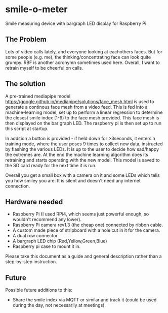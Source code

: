 # smile-o-meter
Smile measuring device with bargraph LED display for Raspberry Pi

## The Problem
Lots of video calls lately, and everyone looking at eachothers faces.  But for some people (e.g. me), the thinking/concentrating face can look quite grumpy.  RBF is another acronymn sometimes used here.  Overall, I want to retrain myself to be cheerful on calls.

## The solution
A pre-trained mediapipe model https://google.github.io/mediapipe/solutions/face_mesh.html is used to generate a continous face mesh from a video feed.  This is fed into a  machine-learning model, set up to perform a linear regression to determine the closest smile index (1-9) to the face mesh provided.  This face mesh is then displayed on the bar graph LED.  The raspberry pi is then set up to run this script at startup.

In addition a button is provided - if held down for >3seconds, it enters a training mode, where the user poses 9 times to collect new data, instructed by flashing the various LEDs.  It is up to the user to decide how sad/happy the extremes are.  At the end the machine learning algorithm does its retraining and starts operating with the new model.  This model is saved to the SD card ready for the next time it is run.

Overall you get a small box with a camera on it and some LEDs which tells you how smiley you are.  It is silent and doesn't need any internet connection.


## Hardware needed
- Raspberry Pi (I used RPi4, which seems just powerful enough, so wouldn't recommend any lower).
- Raspberry Pi camera rev1.3 (the cheap one) connected by ribbon cable.
- A custom made piece of stripboard with a hole cut in it for the camera.
- A dual row connector
- A bargraph LED chip (Red,Yellow,Green,Blue)
- Raspberry pi case to mount it in.

Please take this document as a guide and general description rather than a step-by-step instruction.

## Future
Possible future additions to this:
- Share the smile index via MQTT or similar and track it (could be used during the day, not necessarily at meetings).
